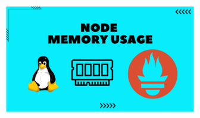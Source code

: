![image alt](https://github.com/AdhmAbdein/Node-Memory-usage/blob/01af0df623a2ea334766e6fa8d22e0a0504cad04/image.png)
